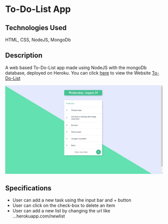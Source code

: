 # To-Do-List App

## Technologies Used
HTML, CSS, NodeJS, MongoDb

## Description
A web based To-Do-List app made using NodeJS with the mongoDb database, deployed on Heroku.
You can click [here](https://warm-mountain-46089.herokuapp.com/) to view the Website [To-Do-List](https://warm-mountain-46089.herokuapp.com/)

![App screenshot](https://github.com/YashYadav08/To-Do-List/blob/Branch2/AppScreenshot.JPG)

## Specifications

* User can add a new task using the input bar and + button
* User can click on the check-box to delete an item
* User can add a new list by changing the url like ...herokuapp.com/newlist
